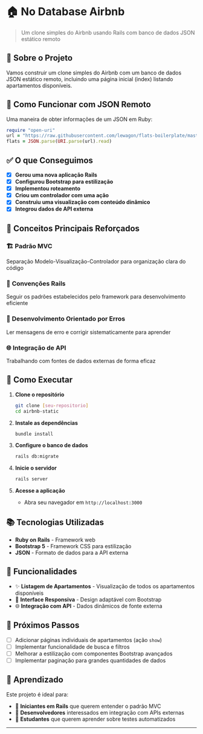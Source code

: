 # 🏠 No Database Airbnb

> Um clone simples do Airbnb usando Rails com banco de dados JSON estático remoto

## 📝 Sobre o Projeto

Vamos construir um clone simples do Airbnb com um banco de dados JSON estático remoto, incluindo uma página inicial (index) listando apartamentos disponíveis. 
## 🔧 Como Funcionar com JSON Remoto

Uma maneira de obter informações de um JSON em Ruby:

```ruby
require "open-uri"
url = "https://raw.githubusercontent.com/lewagon/flats-boilerplate/master/flats.json"
flats = JSON.parse(URI.parse(url).read)
```

## ✅ O que Conseguimos

- [x] **Gerou uma nova aplicação Rails**
- [x] **Configurou Bootstrap para estilização**  
- [x] **Implementou roteamento**
- [x] **Criou um controlador com uma ação**
- [x] **Construiu uma visualização com conteúdo dinâmico**
- [x] **Integrou dados de API externa**

## 🎯 Conceitos Principais Reforçados

### 🏗️ **Padrão MVC**
Separação Modelo-Visualização-Controlador para organização clara do código

### 📐 **Convenções Rails**
Seguir os padrões estabelecidos pelo framework para desenvolvimento eficiente

### 🐛 **Desenvolvimento Orientado por Erros**
Ler mensagens de erro e corrigir sistematicamente para aprender

### 🌐 **Integração de API**
Trabalhando com fontes de dados externas de forma eficaz

## 🚀 Como Executar

1. **Clone o repositório**
   ```bash
   git clone [seu-repositorio]
   cd airbnb-static
   ```

2. **Instale as dependências**
   ```bash
   bundle install
   ```

3. **Configure o banco de dados**
   ```bash
   rails db:migrate
   ```

4. **Inicie o servidor**
   ```bash
   rails server
   ```

5. **Acesse a aplicação**
   - Abra seu navegador em `http://localhost:3000`

## 📚 Tecnologias Utilizadas

- **Ruby on Rails** - Framework web
- **Bootstrap 5** - Framework CSS para estilização
- **JSON** - Formato de dados para a API externa

## 🎨 Funcionalidades

- ✨ **Listagem de Apartamentos** - Visualização de todos os apartamentos disponíveis
- 🎨 **Interface Responsiva** - Design adaptável com Bootstrap
- 🌐 **Integração com API** - Dados dinâmicos de fonte externa

## 🔄 Próximos Passos

- [ ] Adicionar páginas individuais de apartamentos (ação `show`)
- [ ] Implementar funcionalidade de busca e filtros
- [ ] Melhorar a estilização com componentes Bootstrap avançados
- [ ] Implementar paginação para grandes quantidades de dados

## 📖 Aprendizado

Este projeto é ideal para:
- 🔰 **Iniciantes em Rails** que querem entender o padrão MVC
- 🎨 **Desenvolvedores** interessados em integração com APIs externas
- 🧪 **Estudantes** que querem aprender sobre testes automatizados

---
